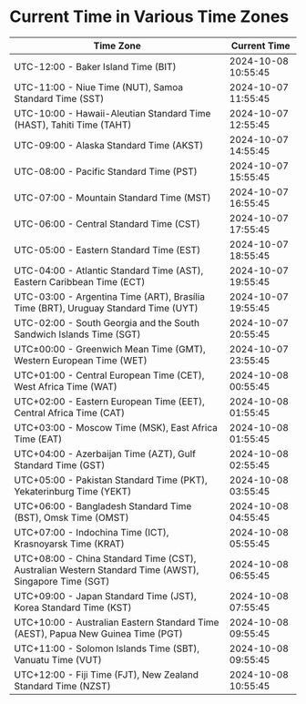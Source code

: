 # Current Time in Various Time Zones

| Time Zone | Current Time |
|-----------|--------------|
| UTC-12:00 - Baker Island Time (BIT) | 2024-10-08 10:55:45 |
| UTC-11:00 - Niue Time (NUT), Samoa Standard Time (SST) | 2024-10-07 11:55:45 |
| UTC-10:00 - Hawaii-Aleutian Standard Time (HAST), Tahiti Time (TAHT) | 2024-10-07 12:55:45 |
| UTC-09:00 - Alaska Standard Time (AKST) | 2024-10-07 14:55:45 |
| UTC-08:00 - Pacific Standard Time (PST) | 2024-10-07 15:55:45 |
| UTC-07:00 - Mountain Standard Time (MST) | 2024-10-07 16:55:45 |
| UTC-06:00 - Central Standard Time (CST) | 2024-10-07 17:55:45 |
| UTC-05:00 - Eastern Standard Time (EST) | 2024-10-07 18:55:45 |
| UTC-04:00 - Atlantic Standard Time (AST), Eastern Caribbean Time (ECT) | 2024-10-07 19:55:45 |
| UTC-03:00 - Argentina Time (ART), Brasília Time (BRT), Uruguay Standard Time (UYT) | 2024-10-07 19:55:45 |
| UTC-02:00 - South Georgia and the South Sandwich Islands Time (SGT) | 2024-10-07 20:55:45 |
| UTC±00:00 - Greenwich Mean Time (GMT), Western European Time (WET) | 2024-10-07 23:55:45 |
| UTC+01:00 - Central European Time (CET), West Africa Time (WAT) | 2024-10-08 00:55:45 |
| UTC+02:00 - Eastern European Time (EET), Central Africa Time (CAT) | 2024-10-08 01:55:45 |
| UTC+03:00 - Moscow Time (MSK), East Africa Time (EAT) | 2024-10-08 01:55:45 |
| UTC+04:00 - Azerbaijan Time (AZT), Gulf Standard Time (GST) | 2024-10-08 02:55:45 |
| UTC+05:00 - Pakistan Standard Time (PKT), Yekaterinburg Time (YEKT) | 2024-10-08 03:55:45 |
| UTC+06:00 - Bangladesh Standard Time (BST), Omsk Time (OMST) | 2024-10-08 04:55:45 |
| UTC+07:00 - Indochina Time (ICT), Krasnoyarsk Time (KRAT) | 2024-10-08 05:55:45 |
| UTC+08:00 - China Standard Time (CST), Australian Western Standard Time (AWST), Singapore Time (SGT) | 2024-10-08 06:55:45 |
| UTC+09:00 - Japan Standard Time (JST), Korea Standard Time (KST) | 2024-10-08 07:55:45 |
| UTC+10:00 - Australian Eastern Standard Time (AEST), Papua New Guinea Time (PGT) | 2024-10-08 09:55:45 |
| UTC+11:00 - Solomon Islands Time (SBT), Vanuatu Time (VUT) | 2024-10-08 09:55:45 |
| UTC+12:00 - Fiji Time (FJT), New Zealand Standard Time (NZST) | 2024-10-08 10:55:45 |
